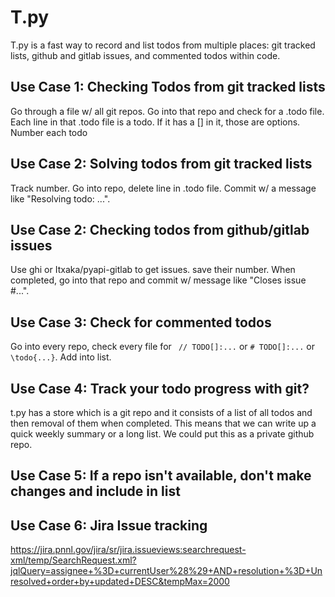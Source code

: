 # T.py

T.py is a fast way to record and list todos from multiple places: git tracked lists, github and gitlab issues, and commented todos within code.

## Use Case 1: Checking Todos from git tracked lists

Go through a file w/ all git repos. Go into that repo and check for a .todo file.
Each line in that .todo file is a todo.  If it has a [] in it, those are options. Number each todo

## Use Case 2: Solving todos from git tracked lists

Track number.  Go into repo, delete line in .todo file.  Commit w/ a message like "Resolving todo: ...".

## Use Case 2: Checking todos from github/gitlab issues

Use ghi or Itxaka/pyapi-gitlab to get issues.  save their number.  When completed, go into that repo and commit w/ message like "Closes issue #...".

## Use Case 3: Check for commented todos

Go into every repo, check every file for ` // TODO[]:...` or `# TODO[]:...` or
`\todo{...}`.  Add into list.

## Use Case 4: Track your todo progress with git?

t.py has a store which is a git repo and it consists of a list of all todos and then removal of them when completed.  This means that we can write up a quick weekly summary or a long list.  We could put this as a private github repo.

## Use Case 5: If a repo isn't available, don't make changes and include in list

## Use Case 6: Jira Issue tracking

https://jira.pnnl.gov/jira/sr/jira.issueviews:searchrequest-xml/temp/SearchRequest.xml?jqlQuery=assignee+%3D+currentUser%28%29+AND+resolution+%3D+Unresolved+order+by+updated+DESC&tempMax=2000